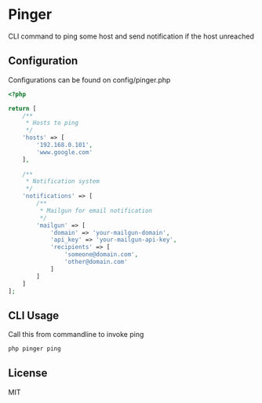 Pinger
======

CLI command to ping some host and send notification if the host unreached


Configuration
-------------

Configurations can be found on config/pinger.php

```php
<?php

return [
    /**
     * Hosts to ping
     */
    'hosts' => [
        '192.168.0.101',
        'www.google.com'
    ],
    
    /**
     * Notification system
     */
    'notifications' => [
        /**
         * Mailgun for email notification
         */
        'mailgun' => [
            'domain' => 'your-mailgun-domain',
            'api_key' => 'your-mailgun-api-key',
            'recipients' => [
                'someone@domain.com',
                'other@domain.com'
            ]
        ]
    ]
];
```


CLI Usage
---------

Call this from commandline to invoke ping

```sh
php pinger ping
```


License
-------

MIT
